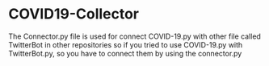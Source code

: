 # COVID19-Collector

The Connector.py file is used for connect COVID-19.py with other file called TwitterBot in other repositories 
so if you tried to use COVID-19.py with TwitterBot.py, so you have to connect them by using the connector.py

